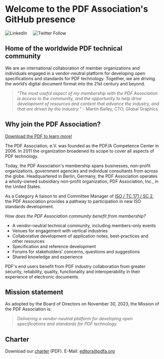 # Welcome to the PDF Association's GitHub presence

![LinkedIn](https://img.shields.io/static/v1?style=social&label=LinkedIn&logo=linkedin&message=PDF-Association)
&nbsp;&nbsp;&nbsp;
![Twitter Follow](https://img.shields.io/twitter/follow/PDFAssociation?style=social)

## Home of the worldwide PDF technical community

We are an international collaboration of member organizations and individuals engaged in a vendor-neutral platform for developing open specifications 
and standards for PDF technology. Together, we are driving the world’s digital document format into the 21st century and beyond.

> “_The most useful aspect of my membership with the PDF Association is access to the community, and the opportunity to help drive development of 
resources and content that advance the industry, and that are driven by the industry._" - Martin Bailey, CTO, Global Graphics

## Why join the PDF Association?
[Download the PDF to learn more!](https://www.pdfa.org/wp-content/uploads/2020/03/PDFAssociation-Membership.pdf)

The PDF Association, e.V. was founded as the PDF/A Competence Center in 2006. In 2011 the organization broadened its scope to cover all aspects of PDF technology. 

Today, the PDF Association's membership spans businesses, non-profit organizations, government agencies and individual consultants from across the globe. 
Headquartered in Berlin, Germany, the PDF Association operates a wholly-owned subsidiary non-profit organization, PDF Association, Inc., in the United States.

As a Category A liaison to and Committee Manager of [ISO / TC 171 / SC 2](https://www.iso.org/committee/53674.html), the PDF Association provides a pathway to participation in new ISO standards development. 

_How does the PDF Association community benefit from membership?_

- A vendor-neutral technical community, including members-only events
- Venues for engagement with vertical industries
- Collaborative development of application notes, best-practices and other resources
- Specification and reference development
- Forums for stakeholders' concerns, questions and suggestions
- Shared knowledge and experience

PDF's end users benefit from PDF industry collaboration from greater security, reliability, quality, functionality and interoperability in their
experience of electronic documents.

## Mission statement

As adopted by the Board of Directors on November 30, 2023, the Mission of the PDF Association is:

> _Delivering a vendor-neutral platform for developing open specifications and standards for PDF technology._

## Charter

Download our [charter](https://www.pdfa.org/wp-content/uploads/2021/01/2021-PDFa-Charter.pdf) (PDF). E-Mail: [editors@pdfa.org](mailto:editors@pdfa.org)
